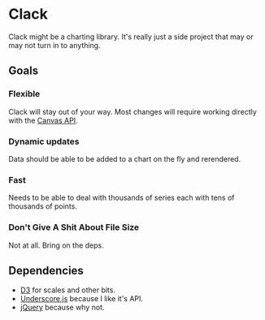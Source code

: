 # Clack

Clack might be a charting library. It's really just a side project that may or may not turn in to anything.

## Goals

### Flexible

Clack will stay out of your way. Most changes will require working directly with the [Canvas API](https://developer.mozilla.org/en-US/docs/HTML/Canvas).

### Dynamic updates

Data should be able to be added to a chart on the fly and rerendered.

### Fast

Needs to be able to deal with thousands of series each with tens of thousands of points.

### Don't Give A Shit About File Size

Not at all. Bring on the deps.

## Dependencies

* [D3](http://d3js.org/) for scales and other bits.
* [Underscore.js](http://underscorejs.org/) because I like it's API.
* [jQuery](http://jquery.com/) because why not.